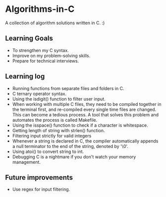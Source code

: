 # Algorithms-in-C
A collection of algorithm solutions written in C. :) 

## Learning Goals
- To strengthen my C syntax.
- Improve on my problem-solving skills.
- Prepare for technical interviews.

## Learning log
- Running functions from separate files and folders in C.
- C ternary operator syntax.
- Using the isdigit() function to filter user input.
- When working with multiple C files, they need to be compiled together in the terminal first, and re-compiled every single time files are changed. This can become a tedious process. A tool that solves this problem and automates the process is called Makefile.
- Using the isspace() function to check if a character is whitespace.
- Getting length of string with strlen() function.
- Filtering input strictly for valid integers
- Whenever a string is declared in C, the compiler automatically appends a null terminator to the end of the string, denoted by '\0'.
- Using atoi() to convert string to int.
- Debugging C is a nightmare if you don't watch your memory management.


## Future improvements
- Use regex for input filtering.
